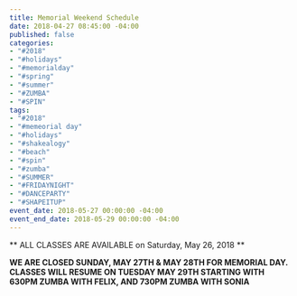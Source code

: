 ```yaml
---
title: Memorial Weekend Schedule
date: 2018-04-27 08:45:00 -04:00
published: false
categories:
- "#2018"
- "#holidays"
- "#memorialday"
- "#spring"
- "#summer"
- "#ZUMBA"
- "#SPIN"
tags:
- "#2018"
- "#memeorial day"
- "#holidays"
- "#shakealogy"
- "#beach"
- "#spin"
- "#zumba"
- "#SUMMER"
- "#FRIDAYNIGHT"
- "#DANCEPARTY"
- "#SHAPEITUP"
event_date: 2018-05-27 00:00:00 -04:00
event_end_date: 2018-05-29 00:00:00 -04:00
---
```


** ALL CLASSES ARE AVAILABLE on Saturday, May 26, 2018 **

**WE ARE CLOSED SUNDAY, MAY 27TH & MAY 28TH FOR MEMORIAL DAY.
CLASSES WILL RESUME ON TUESDAY MAY 29TH STARTING WITH 
630PM ZUMBA WITH FELIX, AND 730PM ZUMBA WITH SONIA**